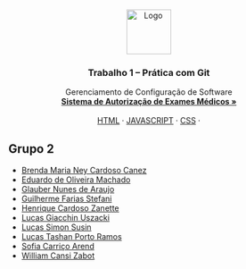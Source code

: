 <br />
<p align="center">
  <a href="https://github.com/sofiaarend/gcs-cadastro-de-exames">
    <img src="https://cdn.icon-icons.com/icons2/1918/PNG/512/iconfinder-document03-1622833_121957.png" alt="Logo" width="80" height="80">
  </a>

  <h3 align="center">Trabalho 1 – Prática com Git</h3>

  <p align="center">
    Gerenciamento de Configuração de Software
    <br />
    <a href="https://github.com/sofiaarend/gcs-cadastro-de-exames"><strong>Sistema de Autorização de Exames Médicos »</strong></a>
    <br />
    <br />
    <a href="https://developer.mozilla.org/pt-BR/docs/Web/HTML">HTML</a>
    ·
    <a href="https://developer.mozilla.org/pt-BR/docs/Web/JavaScript">JAVASCRIPT</a>
    ·
    <a href="https://developer.mozilla.org/pt-BR/docs/Web/CSS">CSS</a>
    ·
  </p>
</p>

## Grupo 2

* [Brenda Maria Ney Cardoso Canez]()
* [Eduardo de Oliveira Machado]()
* [Glauber Nunes de Araujo]()
* [Guilherme Farias Stefani]()
* [Henrique Cardoso Zanette]()
* [Lucas Giacchin Uszacki]()
* [Lucas Simon Susin](https://github.com/LucasSusin)
* [Lucas Tashan Porto Ramos]()
* [Sofia Carriço Arend](https://github.com/sofiaarend)
* [William Cansi Zabot]()

